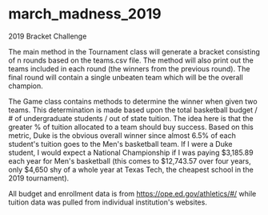 # march_madness_2019

2019 Bracket Challenge

The main method in the Tournament class will generate a bracket consisting of n rounds based on the teams.csv file. The method will also print out the teams included in each round (the winners from the previous round). The final round will contain a single unbeaten team which will be the overall champion.

The Game class contains methods to determine the winner when given two teams. This determination is made based upon the total basketball budget / # of undergraduate students / out of state tuition.  The idea here is that the greater % of tuition allocated to a team should buy success.  Based on this metric, Duke is the obvious overall winner since almost 6.5% of each student's tuition goes to the Men's basketball team.  If I were a Duke student, I would expect a National Championship if I was paying $3,185.89 each year for Men's basketball (this comes to $12,743.57 over four years, only $4,650 shy of a whole year at Texas Tech, the cheapest school in the 2019 tournament).

All budget and enrollment data is from https://ope.ed.gov/athletics/#/ while tuition data was pulled from individual institution's websites.
